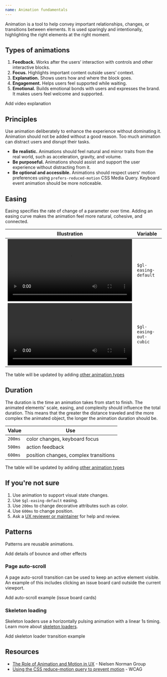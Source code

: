 ```yaml
---
name: Animation fundamentals
---
```


Animation is a tool to help convey important relationships, changes, or transitions between elements. It is used sparingly and intentionally, highlighting the right elements at the right moment.

## Types of animations

1. **Feedback.** Works after the users’ interaction with controls and other interactive blocks.
1. **Focus.** Highlights important content outside users’ context.
1. **Explanation.** Shows users how and where the block goes.
1. **Engagement.** Helps users feel supported while waiting.
1. **Emotional.** Builds emotional bonds with users and expresses the brand. It makes users feel welcome and supported.

<todo>Add video explanation</todo>

## Principles

Use animation deliberately to enhance the experience without dominating it. Animation should not be added without a good reason. Too much animation can distract users and disrupt their tasks.

* **Be realistic.** Animations should feel natural and mirror traits from the real world, such as acceleration, gravity, and volume.
* **Be purposeful.** Animations should assist and support the user experience without distracting from it.
* **Be optional and accessible.** Animations should respect users’ motion preferences using `prefers-reduced-motion` CSS Media Query. Keyboard event animation should be more noticeable.

## Easing

Easing specifies the rate of change of a parameter over time. Adding an easing curve makes the animation feel more natural, cohesive, and connected.

| Illustration | Variable | Value | Use |
| --- | --- | --- | --- |
| <video tabindex="0" preload="true" autoplay="true" controls="" loop="true" playsinline="true" aria-label="" width="400"><source src="/video/easing-default.mp4"></video> | `$gl-easing-default` | `ease` | hover animation |
| <video tabindex="0" preload="true" autoplay="true" controls="" loop="true" playsinline="true" aria-label="" width="400"><source src="/video/easing-out-cubic.mp4"></video> | `$gl-easing-out-cubic` | `cubic-bezier(0.22, 0.61, 0.36, 1)` | focus animation |

<todo>The table will be updated by adding [other animation types](/product-foundations/animation-fundamentals#types-of-animations)</todo>

## Duration

The duration is the time an animation takes from start to finish. The animated elements' scale, easing, and complexity should influence the total duration. This means that the greater the distance traveled and the more complex the animated object, the longer the animation duration should be.

| Value | Use |
| --- | --- |
| `200ms` | color changes, keyboard focus |
| `500ms` | action feedback |
| `600ms` | position changes, complex transitions |

<todo>The table will be updated by adding [other animation types](/product-foundations/animation-fundamentals#types-of-animations)</todo>

## If you're not sure

1. Use animation to support visual state changes.
1. Use `$gl-easing-default` easing.
1. Use `200ms` to change decorative attributes such as color.
1. Use `600ms` to change position.
1. Ask a [UX reviewer or maintainer](https://about.gitlab.com/handbook/engineering/projects/#design.gitlab.com) for help and review.

## Patterns

Patterns are reusable animations.

<todo>Add details of bounce and other effects</todo>

### Page auto-scroll

A page auto-scroll transition can be used to keep an active element visible. An example of this includes clicking an issue board card outside the current viewport.

<todo>Add auto-scroll example (issue board cards)</todo>

### Skeleton loading

Skeleton loaders use a horizontally pulsing animation with a linear 1s timing. Learn more about [skeleton loaders](/components/skeleton-loader).

<todo>Add skeleton loader transition example</todo>

## Resources

- [The Role of Animation and Motion in UX](https://www.nngroup.com/articles/animation-purpose-ux/) - Nielsen Norman Group
- [Using the CSS reduce-motion query to prevent motion](https://www.w3.org/WAI/WCAG22/Techniques/css/C39.html) - WCAG
